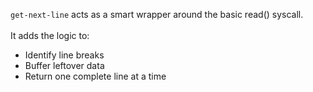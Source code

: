 `get-next-line` acts as a smart wrapper around the basic read() syscall. <br>
<br>
It adds the logic to:
* Identify line breaks
* Buffer leftover data
* Return one complete line at a time
